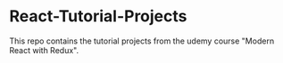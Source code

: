# React-Tutorial-Projects
This repo contains the tutorial projects from the udemy course "Modern React with Redux".
